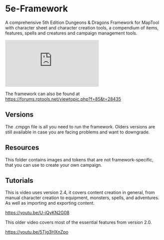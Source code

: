 # 5e-Framework

A comprehensive 5th Edition Dungeons & Dragons Framework for MapTool with character sheet and character creation tools, a compendium of items, features, spells and creatures and campaign management tools.

![screenshot](https://forums.rptools.net/download/file.php?id=10024)

The framework can also be found at https://forums.rptools.net/viewtopic.php?f=85&t=28435

## Versions

The .cmpgn file is all you need to run the framework. Olders versions are still available in case you are facing problems and want to downgrade.

## Resources

This folder contains images and tokens that are not framework-specific, that you can use to create your own campaign.

## Tutorials

This is video uses version 2.4, it covers content creation in general, from manual character creation to equipment, monsters, spells, and adventures. As well as importing and exporting content.

https://youtu.be/U-iQyKN2G08

This older video covers most of the essential features from version 2.0.

https://youtu.be/5Tjg3HXnZpo

